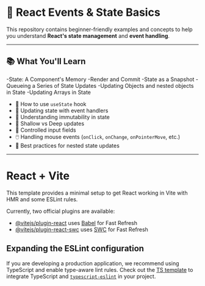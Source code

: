 # 🧠 React Events & State Basics

This repository contains beginner-friendly examples and concepts to help you understand **React's state management** and **event handling**.

---

## 📚 What You'll Learn
-State: A Component's Memory
-Render and Commit
-State as a Snapshot
-Queueing a Series of State Updates
-Updating Objects and nested objects in State
-Updating Arrays in State
- 🧩 How to use `useState` hook
- 🎯 Updating state with event handlers
- 🔁 Understanding immutability in state
- 🧬 Shallow vs Deep updates
- 📌 Controlled input fields
- 🖱️ Handling mouse events (`onClick`, `onChange`, `onPointerMove`, etc.)
- 🔄 Best practices for nested state updates

---


# React + Vite

This template provides a minimal setup to get React working in Vite with HMR and some ESLint rules.

Currently, two official plugins are available:

- [@vitejs/plugin-react](https://github.com/vitejs/vite-plugin-react/blob/main/packages/plugin-react/README.md) uses [Babel](https://babeljs.io/) for Fast Refresh
- [@vitejs/plugin-react-swc](https://github.com/vitejs/vite-plugin-react-swc) uses [SWC](https://swc.rs/) for Fast Refresh

## Expanding the ESLint configuration

If you are developing a production application, we recommend using TypeScript and enable type-aware lint rules. Check out the [TS template](https://github.com/vitejs/vite/tree/main/packages/create-vite/template-react-ts) to integrate TypeScript and [`typescript-eslint`](https://typescript-eslint.io) in your project.
